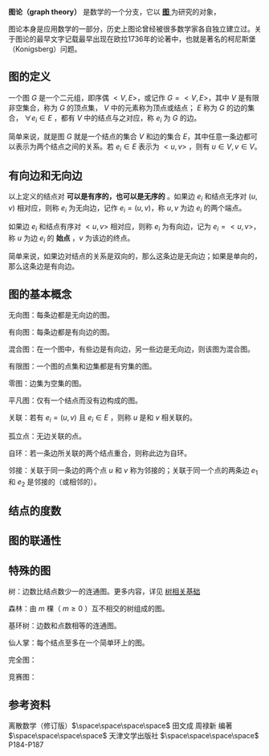 **图论（graph theory）** 是数学的一个分支，它以 [ **图** ](https://baike.baidu.com/item/%E5%9B%BE%E8%AE%BA/1433806) 为研究的对象，

图论本身是应用数学的一部分，历史上图论曾经被很多数学家各自独立建立过。关于图论的最早文字记载最早出现在欧拉1736年的论著中，也就是著名的柯尼斯堡（Konigsberg）问题。

## 图的定义

一个图 $G$ 是一个二元组，即序偶 $<V,E>$，或记作 $G=<V,E>$，其中 $V$ 是有限非空集合，称为 $G$ 的顶点集， $V$ 中的元素称为顶点或结点； $E$ 称为 $G$ 的边的集合， $\forall e_i \in E$ ，都有 $V$ 中的结点与之对应，称 $e_i$ 为 $G$ 的边。

简单来说，就是图 $G$ 就是一个结点的集合 $V$ 和边的集合 $E$，其中任意一条边都可以表示为两个结点之间的关系。若 $e_i\in E$ 表示为 $<u,v>$ ，则有 $u\in V , v\in V$。

## 有向边和无向边

以上定义的结点对 **可以是有序的，也可以是无序的** 。如果边 $e_i$ 和结点无序对 $(u,v)$ 相对应，则称 $e_i$ 为无向边，记作 $e_i=(u,v)$，称 $u,v$ 为边 $e_i$ 的两个端点。

如果边 $e_i$ 和结点有序对 $<u,v>$ 相对应，则称 $e_i$ 为有向边，记为 $e_i=<u,v>$，称 $u$ 为边 $e_i$ 的 **始点** ，$v$ 为该边的终点。

简单来说，如果边对结点的关系是双向的，那么这条边是无向边；如果是单向的，那么这条边是有向边。

## 图的基本概念

无向图：每条边都是无向边的图。

有向图：每条边都是有向边的图。

混合图：在一个图中，有些边是有向边，另一些边是无向边，则该图为混合图。

有限图：一个图的点集和边集都是有穷集的图。

零图：边集为空集的图。

平凡图：仅有一个结点而没有边构成的图。

关联：若有 $e_i=(u,v)$ 且 $e_i\in E$ ，则称 $u$ 是和 $v$ 相关联的。

孤立点：无边关联的点。

自环：若一条边所关联的两个结点重合，则称此边为自环。

邻接：关联于同一条边的两个点 $u$ 和 $v$ 称为邻接的；关联于同一个点的两条边 $e_1$ 和 $e_2$ 是邻接的（或相邻的）。

## 结点的度数


## 图的联通性


## 特殊的图

树：边数比结点数少一的连通图。更多内容，详见 [树相关基础](https://oi-wiki.org/graph/tree-basic/)

森林：由 $m$ 棵（ $m\ge 0$ ）互不相交的树组成的图。

基环树：边数和点数相等的连通图。

仙人掌：每个结点至多在一个简单环上的图。

完全图：

竞赛图：

## 参考资料

离散数学（修订版）$\space\space\space\space$ 田文成 周禄新 编著 $\space\space\space\space$ 天津文学出版社 $\space\space\space\space$ P184-P187
